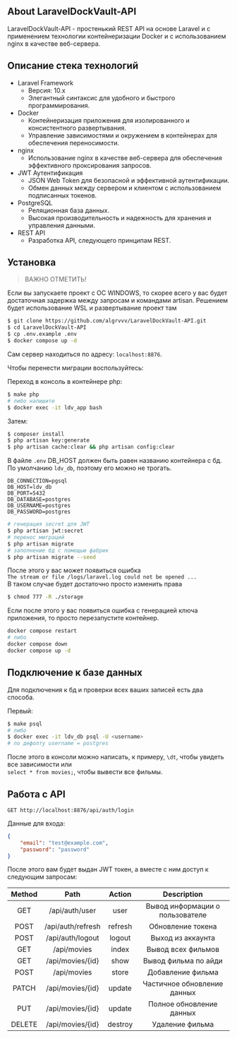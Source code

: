 ## About LaravelDockVault-API

LaravelDockVault-API - простенький REST API на основе Laravel
и с применением технологии контейнеризации Docker и с использованием nginx в качестве веб-сервера.

## Описание стека технологий

- Laravel Framework
  - Версия: 10.x
  - Элегантный синтаксис для удобного и быстрого программирования.
- Docker
  - Контейнеризация приложения для изолированного и консистентного развертывания.
  - Управление зависимостями и окружением в контейнерах для обеспечения переносимости.
- nginx
    - Использование nginx в качестве веб-сервера для обеспечения эффективного проксирования запросов.
- JWT Аутентификация
  - JSON Web Token для безопасной и эффективной аутентификации.
  - Обмен данных между сервером и клиентом с использованием подписанных токенов.
- PostgreSQL
  - Реляционная база данных.
  - Высокая производительность и надежность для хранения и управления данными.
- REST API
  - Разработка API, следующего принципам REST.

## Установка

> ВАЖНО ОТМЕТИТЬ!

Если вы запускаете проект с ОС WINDOWS, то скорее всего
у вас будет достаточная задержка между запросам и командами artisan.
Решением будет использование WSL и развертывание проект там

```bash
$ git clone https://github.com/algrvvv/LaravelDockVault-API.git
$ cd LaravelDockVault-API
$ cp .env.example .env
$ docker compose up -d
```

Сам сервер находиться по адресу: `localhost:8876`.

Чтобы перенести миграции воспользуйтесь:

Переход в консоль в контейнере php:
```bash
$ make php
# либо напишите
$ docker exec -it ldv_app bash
```

Затем:

```bash
$ composer install
$ php artisan key:generate
$ php artisan cache:clear && php artisan config:clear 
```
В файле `.env` DB_HOST должен быть равен названию контейнера с бд.
По умолчанию `ldv_db`, поэтому его можно не трогать.

```dotenv
DB_CONNECTION=pgsql
DB_HOST=ldv_db
DB_PORT=5432
DB_DATABASE=postgres
DB_USERNAME=postgres
DB_PASSWORD=postgres
```

```bash
# генерация secret для JWT
$ php artisan jwt:secret
# перенос миграций
$ php artisan migrate
# заполнение бд с помощью фабрик
$ php artisan migrate --seed
```

После этого у вас может появиться ошибка<br>
`The stream or file /logs/laravel.log could not be opened ...`
<br> В таком случае будет достаточно просто изменить права

```bash
$ chmod 777 -R ./storage
```
Если после этого у вас появиться ошибка с генерацией ключа приложения,
то просто перезапустите контейнер.

```bash
docker compose restart
# либо
docker compose down
docker compose up -d
```

## Подключение к базе данных

Для подключения к бд и проверки всех ваших записей есть два способа.

Первый:

```bash
$ make psql
# либо
$ docker exec -it ldv_db psql -U <username>
# по дефолту username = postgres
```
После этого в консоли можно написать, к примеру, `\dt`, чтобы 
увидеть все зависимости или <br> `select * from movies;`, чтобы
вывести все фильмы.

## Работа с API

```http request
GET http://localhost:8876/api/auth/login
```
Данные для входа:
```json
{
    "email": "test@example.com",
    "password": "password"
}
```

После этого вам будет выдан JWT токен, а вместе с ним доступ
к следующим запросам:

| Method |       Path        | Action  |           Description           |
|:------:|:-----------------:|:-------:|:-------------------------------:|
|  GET   |  /api/auth/user   |  user   | Вывод информации о пользователе |
|  POST  | /api/auth/refresh | refresh |        Обновление токена        |
|  POST  | /api/auth/logout  | logout  |        Выход из аккаунта        |
|  GET   |    /api/movies    |  index  |       Вывод всех фильмов        |
|  GET   | /api/movies/{id}  |  show   |      Вывод фильма по айди       |
|  POST  |    /api/movies    |  store  |        Добавление фильма        |
| PATCH  | /api/movies/{id}  | update  |   Частичное обновление данных   |
|  PUT   | /api/movies/{id}  | update  |    Полное обновление данных     |
| DELETE | /api/movies/{id}  | destroy |         Удаление фильма         |
